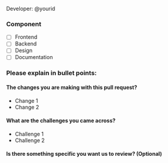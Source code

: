 Developer: @yourid


### Component 
- [ ] Frontend
- [ ] Backend
- [ ] Design
- [ ] Documentation

### Please explain in bullet points:
#### The changes you are making with this pull request?
- Change 1 
- Change 2

#### What are the challenges you came across?
- Challenge 1
- Challenge 2

#### Is there something specific you want us to review? (Optional)







